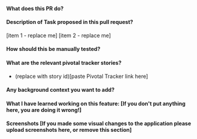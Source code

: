 #### What does this PR do?

#### Description of Task proposed in this pull request?
[item 1 - replace me]
[item 2 - replace me]

#### How should this be manually tested?


#### What are the relevant pivotal tracker stories?
- (replace with story id)[paste Pivotal Tracker link here]

#### Any background context you want to add?

#### What I have learned working on this feature: [If you don't put anything here, you are doing it wrong!]

#### Screenshots [If you made some visual changes to the application please upload screenshots here, or remove this section]